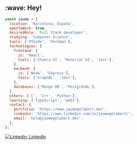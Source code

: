 <div>
  <h2>:wave: Hey!</h2>
</div>

```javascript
const jaume = {
  location: 'Barcelona, España',
  openToWork: true,
  desiredRole: 'Full Stack developer',
  studying: 'Computer Science',
  tools: ['VSCode', 'Postman'],
  technologies: {
    frontend: {
      js: 'React',
      tools: ['Chakra-UI', 'Material UI', 'Jest'],
    },
    backend: {
      js: ['Node', 'Express'],
      tools: ['GraphQL', 'Jest'],
    },
    databases: ['Mongo DB', 'PostgreSQL'],
  },
  others: ['C', 'C++', 'Python'],
  learning: ['TypeScript', 'web3'],
  contact: {
    portfolio: 'https://www.jaumegelabert.dev',
    linkedin: 'https://www.linkedin.com/in/jaumegelabert/',
    email: 'hola@jaumegelabert.dev',
  },
};
```

[![Linkedin: LinkedIn](https://img.shields.io/badge/-jaumegelabert-blue?style=flat-square&logo=Linkedin&logoColor=white&link=https://www.linkedin.com/in/jaumegelabert/)](https://www.linkedin.com/in/jaumegelabert/)
